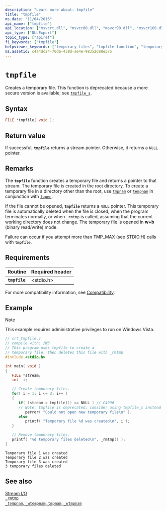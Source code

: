 ```yaml
---
description: "Learn more about: tmpfile"
title: "tmpfile"
ms.date: "11/04/2016"
api_name: ["tmpfile"]
api_location: ["msvcrt.dll", "msvcr80.dll", "msvcr90.dll", "msvcr100.dll", "msvcr100_clr0400.dll", "msvcr110.dll", "msvcr110_clr0400.dll", "msvcr120.dll", "msvcr120_clr0400.dll", "ucrtbase.dll", "api-ms-win-crt-stdio-l1-1-0.dll"]
api_type: ["DLLExport"]
topic_type: ["apiref"]
f1_keywords: ["tmpfile"]
helpviewer_keywords: ["temporary files", "tmpfile function", "temporary files, creating"]
ms.assetid: c4a4dc24-70da-438d-ae4e-98352d88e375
---
```

# `tmpfile`

Creates a temporary file. This function is deprecated because a more secure version is available; see [`tmpfile_s`](tmpfile-s.md).

## Syntax

```C
FILE *tmpfile( void );
```

## Return value

If successful, **`tmpfile`** returns a stream pointer. Otherwise, it returns a `NULL` pointer.

## Remarks

The **`tmpfile`** function creates a temporary file and returns a pointer to that stream. The temporary file is created in the root directory. To create a temporary file in a directory other than the root, use [`tmpnam`](tempnam-wtempnam-tmpnam-wtmpnam.md) or [`tempnam`](tempnam-wtempnam-tmpnam-wtmpnam.md) in conjunction with [`fopen`](fopen-wfopen.md).

If the file cannot be opened, **`tmpfile`** returns a `NULL` pointer. This temporary file is automatically deleted when the file is closed, when the program terminates normally, or when `_rmtmp` is called, assuming that the current working directory does not change. The temporary file is opened in **w+b** (binary read/write) mode.

Failure can occur if you attempt more than TMP_MAX (see STDIO.H) calls with **`tmpfile`**.

## Requirements

|Routine|Required header|
|-------------|---------------------|
|**`tmpfile`**|\<stdio.h>|

For more compatibility information, see [Compatibility](../compatibility.md).

## Example

> [!NOTE]
> This example requires administrative privileges to run on Windows Vista.

```C
// crt_tmpfile.c
// compile with: /W3
// This program uses tmpfile to create a
// temporary file, then deletes this file with _rmtmp.
#include <stdio.h>

int main( void )
{
   FILE *stream;
   int  i;

   // Create temporary files.
   for( i = 1; i <= 3; i++ )
   {
      if( (stream = tmpfile()) == NULL ) // C4996
      // Note: tmpfile is deprecated; consider using tmpfile_s instead
         perror( "Could not open new temporary file\n" );
      else
         printf( "Temporary file %d was created\n", i );
   }

   // Remove temporary files.
   printf( "%d temporary files deleted\n", _rmtmp() );
}
```

```Output
Temporary file 1 was created
Temporary file 2 was created
Temporary file 3 was created
3 temporary files deleted
```

## See also

[Stream I/O](../stream-i-o.md)\
[`_rmtmp`](rmtmp.md)\
[`_tempnam`, `_wtempnam`, `tmpnam`, `_wtmpnam`](tempnam-wtempnam-tmpnam-wtmpnam.md)
